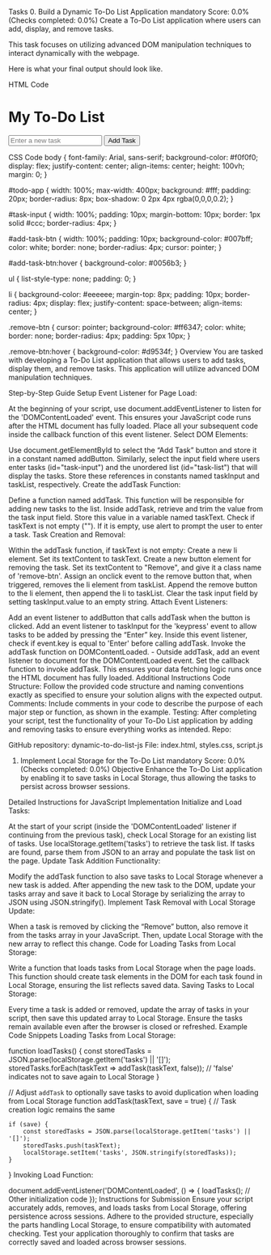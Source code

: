 Tasks
0. Build a Dynamic To-Do List Application
mandatory
Score: 0.0% (Checks completed: 0.0%)
Create a To-Do List application where users can add, display, and remove tasks.

This task focuses on utilizing advanced DOM manipulation techniques to interact dynamically with the webpage.

Here is what your final output should look like.




HTML Code
<!DOCTYPE html>
<html lang="en">
<head>
    <meta charset="UTF-8">
    <title>To-Do List Application</title>
    <link rel="stylesheet" href="styles.css">
</head>
<body>
    <div id="todo-app">
        <h1>My To-Do List</h1>
        <input type="text" id="task-input" placeholder="Enter a new task">
        <button id="add-task-btn">Add Task</button>
        <ul id="task-list">
            <!-- Tasks will be listed here -->
        </ul>
    </div>
    <script src="script.js"></script>
</body>
</html>
CSS Code
body {
    font-family: Arial, sans-serif;
    background-color: #f0f0f0;
    display: flex;
    justify-content: center;
    align-items: center;
    height: 100vh;
    margin: 0;
}

#todo-app {
    width: 100%;
    max-width: 400px;
    background: #fff;
    padding: 20px;
    border-radius: 8px;
    box-shadow: 0 2px 4px rgba(0,0,0,0.2);
}

#task-input {
    width: 100%;
    padding: 10px;
    margin-bottom: 10px;
    border: 1px solid #ccc;
    border-radius: 4px;
}

#add-task-btn {
    width: 100%;
    padding: 10px;
    background-color: #007bff;
    color: white;
    border: none;
    border-radius: 4px;
    cursor: pointer;
}

#add-task-btn:hover {
    background-color: #0056b3;
}

ul {
    list-style-type: none;
    padding: 0;
}

li {
    background-color: #eeeeee;
    margin-top: 8px;
    padding: 10px;
    border-radius: 4px;
    display: flex;
    justify-content: space-between;
    align-items: center;
}

.remove-btn {
    cursor: pointer;
    background-color: #ff6347;
    color: white;
    border: none;
    border-radius: 4px;
    padding: 5px 10px;
}

.remove-btn:hover {
    background-color: #d9534f;
}
Overview
You are tasked with developing a To-Do List application that allows users to add tasks, display them, and remove tasks. This application will utilize advanced DOM manipulation techniques.

Step-by-Step Guide
Setup Event Listener for Page Load:

At the beginning of your script, use document.addEventListener to listen for the 'DOMContentLoaded' event. This ensures your JavaScript code runs after the HTML document has fully loaded. Place all your subsequent code inside the callback function of this event listener.
Select DOM Elements:

Use document.getElementById to select the “Add Task” button and store it in a constant named addButton.
Similarly, select the input field where users enter tasks (id="task-input") and the unordered list (id="task-list") that will display the tasks. Store these references in constants named taskInput and taskList, respectively.
Create the addTask Function:

Define a function named addTask. This function will be responsible for adding new tasks to the list.
Inside addTask, retrieve and trim the value from the task input field. Store this value in a variable named taskText.
Check if taskText is not empty (""). If it is empty, use alert to prompt the user to enter a task.
Task Creation and Removal:

Within the addTask function, if taskText is not empty:
Create a new li element. Set its textContent to taskText.
Create a new button element for removing the task. Set its textContent to "Remove", and give it a class name of 'remove-btn'.
Assign an onclick event to the remove button that, when triggered, removes the li element from taskList.
Append the remove button to the li element, then append the li to taskList.
Clear the task input field by setting taskInput.value to an empty string.
Attach Event Listeners:

Add an event listener to addButton that calls addTask when the button is clicked.
Add an event listener to taskInput for the 'keypress' event to allow tasks to be added by pressing the “Enter” key. Inside this event listener, check if event.key is equal to 'Enter' before calling addTask.
Invoke the addTask function on DOMContentLoaded. - Outside addTask, add an event listener to document for the DOMContentLoaded event. Set the callback function to invoke addTask. This ensures your data fetching logic runs once the HTML document has fully loaded.
Additional Instructions
Code Structure: Follow the provided code structure and naming conventions exactly as specified to ensure your solution aligns with the expected output.
Comments: Include comments in your code to describe the purpose of each major step or function, as shown in the example.
Testing: After completing your script, test the functionality of your To-Do List application by adding and removing tasks to ensure everything works as intended.
Repo:

GitHub repository: dynamic-to-do-list-js
File: index.html, styles.css, script.js
  
1. Implement Local Storage for the To-Do List
mandatory
Score: 0.0% (Checks completed: 0.0%)
Objective
Enhance the To-Do List application by enabling it to save tasks in Local Storage, thus allowing the tasks to persist across browser sessions.

Detailed Instructions for JavaScript Implementation
Initialize and Load Tasks:

At the start of your script (inside the 'DOMContentLoaded' listener if continuing from the previous task), check Local Storage for an existing list of tasks.
Use localStorage.getItem('tasks') to retrieve the task list. If tasks are found, parse them from JSON to an array and populate the task list on the page.
Update Task Addition Functionality:

Modify the addTask function to also save tasks to Local Storage whenever a new task is added.
After appending the new task to the DOM, update your tasks array and save it back to Local Storage by serializing the array to JSON using JSON.stringify().
Implement Task Removal with Local Storage Update:

When a task is removed by clicking the “Remove” button, also remove it from the tasks array in your JavaScript.
Then, update Local Storage with the new array to reflect this change.
Code for Loading Tasks from Local Storage:

Write a function that loads tasks from Local Storage when the page loads.
This function should create task elements in the DOM for each task found in Local Storage, ensuring the list reflects saved data.
Saving Tasks to Local Storage:

Every time a task is added or removed, update the array of tasks in your script, then save this updated array to Local Storage.
Ensure the tasks remain available even after the browser is closed or refreshed.
Example Code Snippets
Loading Tasks from Local Storage:

function loadTasks() {
    const storedTasks = JSON.parse(localStorage.getItem('tasks') || '[]');
    storedTasks.forEach(taskText => addTask(taskText, false)); // 'false' indicates not to save again to Local Storage
}

// Adjust `addTask` to optionally save tasks to avoid duplication when loading from Local Storage
function addTask(taskText, save = true) {
    // Task creation logic remains the same

    if (save) {
        const storedTasks = JSON.parse(localStorage.getItem('tasks') || '[]');
        storedTasks.push(taskText);
        localStorage.setItem('tasks', JSON.stringify(storedTasks));
    }
}
Invoking Load Function:

document.addEventListener('DOMContentLoaded', () => {
    loadTasks();
    // Other initialization code
});
Instructions for Submission
Ensure your script accurately adds, removes, and loads tasks from Local Storage, offering persistence across sessions.
Adhere to the provided structure, especially the parts handling Local Storage, to ensure compatibility with automated checking.
Test your application thoroughly to confirm that tasks are correctly saved and loaded across browser sessions.
